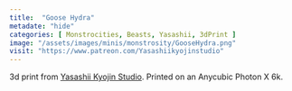 ```yaml
---
title:  "Goose Hydra"
metadate: "hide"
categories: [ Monstrocities, Beasts, Yasashii, 3dPrint ]
image: "/assets/images/minis/monstrosity/GooseHydra.png"
visit: "https://www.patreon.com/Yasashiikyojinstudio"
---
```

3d print from [Yasashii Kyojin Studio](https://www.patreon.com/Yasashiikyojinstudio). 
Printed on an Anycubic Photon X 6k.